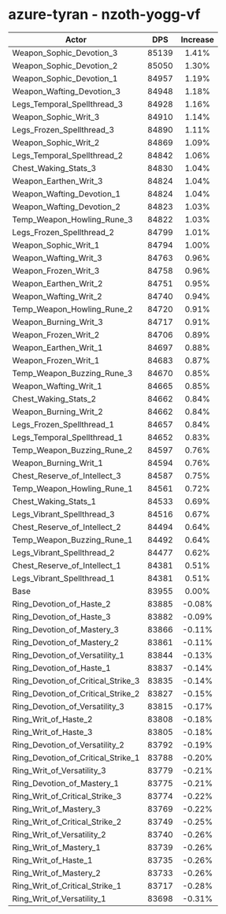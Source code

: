 # azure-tyran - nzoth-yogg-vf
| Actor | DPS | Increase |
|---|:---:|:---:|
|Weapon_Sophic_Devotion_3|85139|1.41%|
|Weapon_Sophic_Devotion_2|85050|1.30%|
|Weapon_Sophic_Devotion_1|84957|1.19%|
|Weapon_Wafting_Devotion_3|84948|1.18%|
|Legs_Temporal_Spellthread_3|84928|1.16%|
|Weapon_Sophic_Writ_3|84910|1.14%|
|Legs_Frozen_Spellthread_3|84890|1.11%|
|Weapon_Sophic_Writ_2|84869|1.09%|
|Legs_Temporal_Spellthread_2|84842|1.06%|
|Chest_Waking_Stats_3|84830|1.04%|
|Weapon_Earthen_Writ_3|84824|1.04%|
|Weapon_Wafting_Devotion_1|84824|1.04%|
|Weapon_Wafting_Devotion_2|84823|1.03%|
|Temp_Weapon_Howling_Rune_3|84822|1.03%|
|Legs_Frozen_Spellthread_2|84799|1.01%|
|Weapon_Sophic_Writ_1|84794|1.00%|
|Weapon_Wafting_Writ_3|84763|0.96%|
|Weapon_Frozen_Writ_3|84758|0.96%|
|Weapon_Earthen_Writ_2|84751|0.95%|
|Weapon_Wafting_Writ_2|84740|0.94%|
|Temp_Weapon_Howling_Rune_2|84720|0.91%|
|Weapon_Burning_Writ_3|84717|0.91%|
|Weapon_Frozen_Writ_2|84706|0.89%|
|Weapon_Earthen_Writ_1|84697|0.88%|
|Weapon_Frozen_Writ_1|84683|0.87%|
|Temp_Weapon_Buzzing_Rune_3|84670|0.85%|
|Weapon_Wafting_Writ_1|84665|0.85%|
|Chest_Waking_Stats_2|84662|0.84%|
|Weapon_Burning_Writ_2|84662|0.84%|
|Legs_Frozen_Spellthread_1|84657|0.84%|
|Legs_Temporal_Spellthread_1|84652|0.83%|
|Temp_Weapon_Buzzing_Rune_2|84597|0.76%|
|Weapon_Burning_Writ_1|84594|0.76%|
|Chest_Reserve_of_Intellect_3|84587|0.75%|
|Temp_Weapon_Howling_Rune_1|84561|0.72%|
|Chest_Waking_Stats_1|84533|0.69%|
|Legs_Vibrant_Spellthread_3|84516|0.67%|
|Chest_Reserve_of_Intellect_2|84494|0.64%|
|Temp_Weapon_Buzzing_Rune_1|84492|0.64%|
|Legs_Vibrant_Spellthread_2|84477|0.62%|
|Chest_Reserve_of_Intellect_1|84381|0.51%|
|Legs_Vibrant_Spellthread_1|84381|0.51%|
|Base|83955|0.00%|
|Ring_Devotion_of_Haste_2|83885|-0.08%|
|Ring_Devotion_of_Haste_3|83882|-0.09%|
|Ring_Devotion_of_Mastery_3|83866|-0.11%|
|Ring_Devotion_of_Mastery_2|83861|-0.11%|
|Ring_Devotion_of_Versatility_1|83844|-0.13%|
|Ring_Devotion_of_Haste_1|83837|-0.14%|
|Ring_Devotion_of_Critical_Strike_3|83835|-0.14%|
|Ring_Devotion_of_Critical_Strike_2|83827|-0.15%|
|Ring_Devotion_of_Versatility_3|83815|-0.17%|
|Ring_Writ_of_Haste_2|83808|-0.18%|
|Ring_Writ_of_Haste_3|83805|-0.18%|
|Ring_Devotion_of_Versatility_2|83792|-0.19%|
|Ring_Devotion_of_Critical_Strike_1|83788|-0.20%|
|Ring_Writ_of_Versatility_3|83779|-0.21%|
|Ring_Devotion_of_Mastery_1|83775|-0.21%|
|Ring_Writ_of_Critical_Strike_3|83774|-0.22%|
|Ring_Writ_of_Mastery_3|83769|-0.22%|
|Ring_Writ_of_Critical_Strike_2|83749|-0.25%|
|Ring_Writ_of_Versatility_2|83740|-0.26%|
|Ring_Writ_of_Mastery_1|83739|-0.26%|
|Ring_Writ_of_Haste_1|83735|-0.26%|
|Ring_Writ_of_Mastery_2|83733|-0.26%|
|Ring_Writ_of_Critical_Strike_1|83717|-0.28%|
|Ring_Writ_of_Versatility_1|83698|-0.31%|
